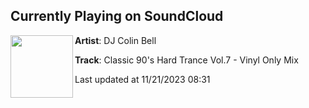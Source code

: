 ## Currently Playing on SoundCloud

[<img align="left" width="100" src="https://i1.sndcdn.com/artworks-oBo3ShMHZzD6xSpp-nVsLTw-t500x500.jpg">](https://soundcloud.com/dj-colin-bell/classic-90s-hard-trance-vol7-vinyl-only-mix)

**Artist**: DJ Colin Bell 

**Track**: Classic 90's Hard Trance Vol.7 - Vinyl Only Mix

Last updated at 11/21/2023 08:31
